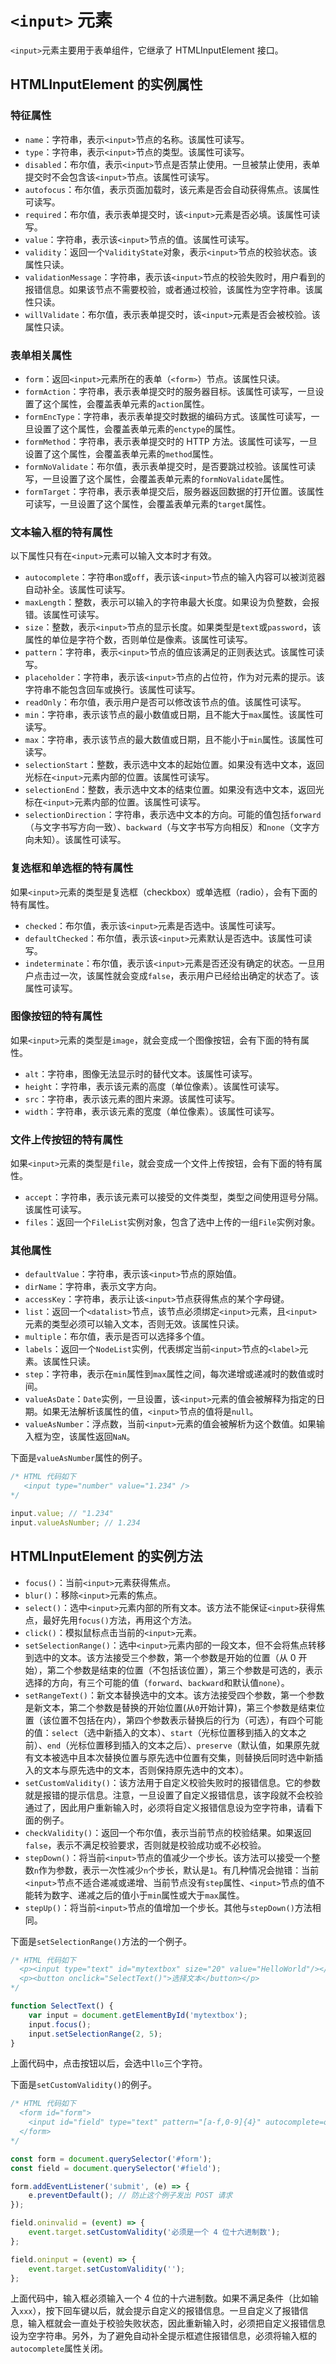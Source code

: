 # `<input>` 元素

`<input>`元素主要用于表单组件，它继承了 HTMLInputElement 接口。

## HTMLInputElement 的实例属性

### 特征属性

-   `name`：字符串，表示`<input>`节点的名称。该属性可读写。
-   `type`：字符串，表示`<input>`节点的类型。该属性可读写。
-   `disabled`：布尔值，表示`<input>`节点是否禁止使用。一旦被禁止使用，表单提交时不会包含该`<input>`节点。该属性可读写。
-   `autofocus`：布尔值，表示页面加载时，该元素是否会自动获得焦点。该属性可读写。
-   `required`：布尔值，表示表单提交时，该`<input>`元素是否必填。该属性可读写。
-   `value`：字符串，表示该`<input>`节点的值。该属性可读写。
-   `validity`：返回一个`ValidityState`对象，表示`<input>`节点的校验状态。该属性只读。
-   `validationMessage`：字符串，表示该`<input>`节点的校验失败时，用户看到的报错信息。如果该节点不需要校验，或者通过校验，该属性为空字符串。该属性只读。
-   `willValidate`：布尔值，表示表单提交时，该`<input>`元素是否会被校验。该属性只读。

### 表单相关属性

-   `form`：返回`<input>`元素所在的表单（`<form>`）节点。该属性只读。
-   `formAction`：字符串，表示表单提交时的服务器目标。该属性可读写，一旦设置了这个属性，会覆盖表单元素的`action`属性。
-   `formEncType`：字符串，表示表单提交时数据的编码方式。该属性可读写，一旦设置了这个属性，会覆盖表单元素的`enctype`的属性。
-   `formMethod`：字符串，表示表单提交时的 HTTP 方法。该属性可读写，一旦设置了这个属性，会覆盖表单元素的`method`属性。
-   `formNoValidate`：布尔值，表示表单提交时，是否要跳过校验。该属性可读写，一旦设置了这个属性，会覆盖表单元素的`formNoValidate`属性。
-   `formTarget`：字符串，表示表单提交后，服务器返回数据的打开位置。该属性可读写，一旦设置了这个属性，会覆盖表单元素的`target`属性。

### 文本输入框的特有属性

以下属性只有在`<input>`元素可以输入文本时才有效。

-   `autocomplete`：字符串`on`或`off`，表示该`<input>`节点的输入内容可以被浏览器自动补全。该属性可读写。
-   `maxLength`：整数，表示可以输入的字符串最大长度。如果设为负整数，会报错。该属性可读写。
-   `size`：整数，表示`<input>`节点的显示长度。如果类型是`text`或`password`，该属性的单位是字符个数，否则单位是像素。该属性可读写。
-   `pattern`：字符串，表示`<input>`节点的值应该满足的正则表达式。该属性可读写。
-   `placeholder`：字符串，表示该`<input>`节点的占位符，作为对元素的提示。该字符串不能包含回车或换行。该属性可读写。
-   `readOnly`：布尔值，表示用户是否可以修改该节点的值。该属性可读写。
-   `min`：字符串，表示该节点的最小数值或日期，且不能大于`max`属性。该属性可读写。
-   `max`：字符串，表示该节点的最大数值或日期，且不能小于`min`属性。该属性可读写。
-   `selectionStart`：整数，表示选中文本的起始位置。如果没有选中文本，返回光标在`<input>`元素内部的位置。该属性可读写。
-   `selectionEnd`：整数，表示选中文本的结束位置。如果没有选中文本，返回光标在`<input>`元素内部的位置。该属性可读写。
-   `selectionDirection`：字符串，表示选中文本的方向。可能的值包括`forward`（与文字书写方向一致）、`backward`（与文字书写方向相反）和`none`（文字方向未知）。该属性可读写。

### 复选框和单选框的特有属性

如果`<input>`元素的类型是复选框（checkbox）或单选框（radio），会有下面的特有属性。

-   `checked`：布尔值，表示该`<input>`元素是否选中。该属性可读写。
-   `defaultChecked`：布尔值，表示该`<input>`元素默认是否选中。该属性可读写。
-   `indeterminate`：布尔值，表示该`<input>`元素是否还没有确定的状态。一旦用户点击过一次，该属性就会变成`false`，表示用户已经给出确定的状态了。该属性可读写。

### 图像按钮的特有属性

如果`<input>`元素的类型是`image`，就会变成一个图像按钮，会有下面的特有属性。

-   `alt`：字符串，图像无法显示时的替代文本。该属性可读写。
-   `height`：字符串，表示该元素的高度（单位像素）。该属性可读写。
-   `src`：字符串，表示该元素的图片来源。该属性可读写。
-   `width`：字符串，表示该元素的宽度（单位像素）。该属性可读写。

### 文件上传按钮的特有属性

如果`<input>`元素的类型是`file`，就会变成一个文件上传按钮，会有下面的特有属性。

-   `accept`：字符串，表示该元素可以接受的文件类型，类型之间使用逗号分隔。该属性可读写。
-   `files`：返回一个`FileList`实例对象，包含了选中上传的一组`File`实例对象。

### 其他属性

-   `defaultValue`：字符串，表示该`<input>`节点的原始值。
-   `dirName`：字符串，表示文字方向。
-   `accessKey`：字符串，表示让该`<input>`节点获得焦点的某个字母键。
-   `list`：返回一个`<datalist>`节点，该节点必须绑定`<input>`元素，且`<input>`元素的类型必须可以输入文本，否则无效。该属性只读。
-   `multiple`：布尔值，表示是否可以选择多个值。
-   `labels`：返回一个`NodeList`实例，代表绑定当前`<input>`节点的`<label>`元素。该属性只读。
-   `step`：字符串，表示在`min`属性到`max`属性之间，每次递增或递减时的数值或时间。
-   `valueAsDate`：`Date`实例，一旦设置，该`<input>`元素的值会被解释为指定的日期。如果无法解析该属性的值，`<input>`节点的值将是`null`。
-   `valueAsNumber`：浮点数，当前`<input>`元素的值会被解析为这个数值。如果输入框为空，该属性返回`NaN`。

下面是`valueAsNumber`属性的例子。

```js
/* HTML 代码如下
   <input type="number" value="1.234" />
*/

input.value; // "1.234"
input.valueAsNumber; // 1.234
```

## HTMLInputElement 的实例方法

-   `focus()`：当前`<input>`元素获得焦点。
-   `blur()`：移除`<input>`元素的焦点。
-   `select()`：选中`<input>`元素内部的所有文本。该方法不能保证`<input>`获得焦点，最好先用`focus()`方法，再用这个方法。
-   `click()`：模拟鼠标点击当前的`<input>`元素。
-   `setSelectionRange()`：选中`<input>`元素内部的一段文本，但不会将焦点转移到选中的文本。该方法接受三个参数，第一个参数是开始的位置（从 0 开始），第二个参数是结束的位置（不包括该位置），第三个参数是可选的，表示选择的方向，有三个可能的值（`forward`、`backward`和默认值`none`）。
-   `setRangeText()`：新文本替换选中的文本。该方法接受四个参数，第一个参数是新文本，第二个参数是替换的开始位置(从`0`开始计算)，第三个参数是结束位置（该位置不包括在内），第四个参数表示替换后的行为（可选），有四个可能的值：`select`（选中新插入的文本）、`start`（光标位置移到插入的文本之前）、`end`（光标位置移到插入的文本之后）、`preserve`（默认值，如果原先就有文本被选中且本次替换位置与原先选中位置有交集，则替换后同时选中新插入的文本与原先选中的文本，否则保持原先选中的文本）。
-   `setCustomValidity()`：该方法用于自定义校验失败时的报错信息。它的参数就是报错的提示信息。注意，一旦设置了自定义报错信息，该字段就不会校验通过了，因此用户重新输入时，必须将自定义报错信息设为空字符串，请看下面的例子。
-   `checkValidity()`：返回一个布尔值，表示当前节点的校验结果。如果返回`false`，表示不满足校验要求，否则就是校验成功或不必校验。
-   `stepDown()`：将当前`<input>`节点的值减少一个步长。该方法可以接受一个整数`n`作为参数，表示一次性减少`n`个步长，默认是`1`。有几种情况会抛错：当前`<input>`节点不适合递减或递增、当前节点没有`step`属性、`<input>`节点的值不能转为数字、递减之后的值小于`min`属性或大于`max`属性。
-   `stepUp()`：将当前`<input>`节点的值增加一个步长。其他与`stepDown()`方法相同。

下面是`setSelectionRange()`方法的一个例子。

```js
/* HTML 代码如下
  <p><input type="text" id="mytextbox" size="20" value="HelloWorld"/></p>
  <p><button onclick="SelectText()">选择文本</button></p>
*/

function SelectText() {
	var input = document.getElementById('mytextbox');
	input.focus();
	input.setSelectionRange(2, 5);
}
```

上面代码中，点击按钮以后，会选中`llo`三个字符。

下面是`setCustomValidity()`的例子。

```js
/* HTML 代码如下
  <form id="form">
    <input id="field" type="text" pattern="[a-f,0-9]{4}" autocomplete=off>
  </form>
*/

const form = document.querySelector('#form');
const field = document.querySelector('#field');

form.addEventListener('submit', (e) => {
	e.preventDefault(); // 防止这个例子发出 POST 请求
});

field.oninvalid = (event) => {
	event.target.setCustomValidity('必须是一个 4 位十六进制数');
};

field.oninput = (event) => {
	event.target.setCustomValidity('');
};
```

上面代码中，输入框必须输入一个 4 位的十六进制数。如果不满足条件（比如输入`xxx`），按下回车键以后，就会提示自定义的报错信息。一旦自定义了报错信息，输入框就会一直处于校验失败状态，因此重新输入时，必须把自定义报错信息设为空字符串。另外，为了避免自动补全提示框遮住报错信息，必须将输入框的`autocomplete`属性关闭。

